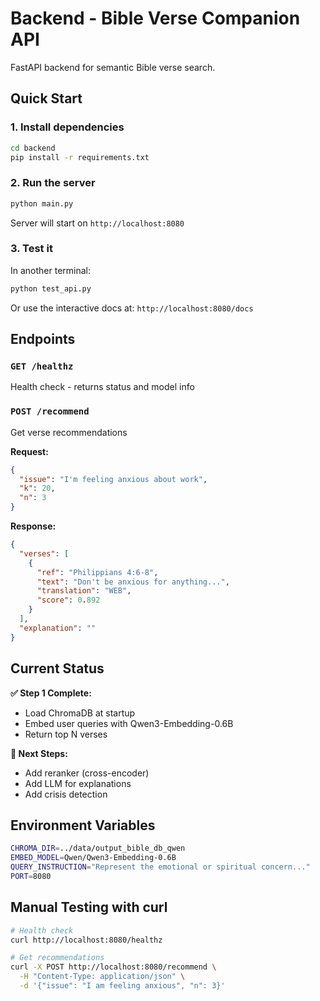 # Backend - Bible Verse Companion API

FastAPI backend for semantic Bible verse search.

## Quick Start

### 1. Install dependencies

```bash
cd backend
pip install -r requirements.txt
```

### 2. Run the server

```bash
python main.py
```

Server will start on `http://localhost:8080`

### 3. Test it

In another terminal:

```bash
python test_api.py
```

Or use the interactive docs at: `http://localhost:8080/docs`

## Endpoints

### `GET /healthz`
Health check - returns status and model info

### `POST /recommend`
Get verse recommendations

**Request:**
```json
{
  "issue": "I'm feeling anxious about work",
  "k": 20,
  "n": 3
}
```

**Response:**
```json
{
  "verses": [
    {
      "ref": "Philippians 4:6-8",
      "text": "Don't be anxious for anything...",
      "translation": "WEB",
      "score": 0.892
    }
  ],
  "explanation": ""
}
```

## Current Status

**✅ Step 1 Complete:**
- Load ChromaDB at startup
- Embed user queries with Qwen3-Embedding-0.6B
- Return top N verses

**🚧 Next Steps:**
- Add reranker (cross-encoder)
- Add LLM for explanations
- Add crisis detection

## Environment Variables

```bash
CHROMA_DIR=../data/output_bible_db_qwen
EMBED_MODEL=Qwen/Qwen3-Embedding-0.6B
QUERY_INSTRUCTION="Represent the emotional or spiritual concern..."
PORT=8080
```

## Manual Testing with curl

```bash
# Health check
curl http://localhost:8080/healthz

# Get recommendations
curl -X POST http://localhost:8080/recommend \
  -H "Content-Type: application/json" \
  -d '{"issue": "I am feeling anxious", "n": 3}'
```

